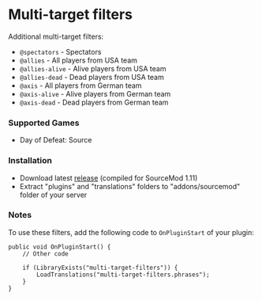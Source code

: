 # Multi-target filters

Additional multi-target filters:

* `@spectators` - Spectators
* `@allies` - All players from USA team
* `@allies-alive` - Alive players from USA team
* `@allies-dead` - Dead players from USA team
* `@axis` - All players from German team
* `@axis-alive` - Alive players from German team
* `@axis-dead` - Dead players from German team

### Supported Games

* Day of Defeat: Source

### Installation

* Download latest [release](https://github.com/dronelektron/multi-target-filters/releases) (compiled for SourceMod 1.11)
* Extract "plugins" and "translations" folders to "addons/sourcemod" folder of your server

### Notes

To use these filters, add the following code to `OnPluginStart` of your plugin:

```
public void OnPluginStart() {
    // Other code

    if (LibraryExists("multi-target-filters")) {
        LoadTranslations("multi-target-filters.phrases");
    }
}
```
